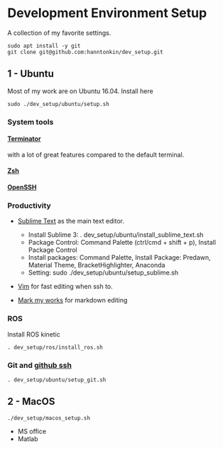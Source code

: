 # Development Environment Setup

A collection of my favorite settings.

```
sudo apt install -y git
git clone git@github.com:hanntonkin/dev_setup.git
```

## 1 -  Ubuntu

Most of my work are on Ubuntu 16.04. Install here

```
sudo ./dev_setup/ubuntu/setup.sh
```

### System tools

#### [Terminator]()
with a lot of great features compared to the default terminal.

#### [Zsh]()

#### [OpenSSH]()

### Productivity

* [Sublime Text](https://www.sublimetext.com/) as the main text editor.
    + Install Sublime 3: . dev_setup/ubuntu/install_sublime_text.sh
    + Package Control: Command Palette (ctrl/cmd + shift + p), Install Package Control
    + Install packages: Command Palette, Install Package: Predawn, Material Theme, BracketHighlighter, Anaconda
    + Setting: sudo ./dev_setup/ubuntu/setup_sublime.sh




* [Vim]() for fast editing when ssh to.
* [Mark my works]() for markdown editing


### ROS

Install ROS kinetic
```
. dev_setup/ros/install_ros.sh
```
### Git and [github ssh](https://help.github.com/articles/connecting-to-github-with-ssh/)

```
. dev_setup/ubuntu/setup_git.sh
```


## 2 - MacOS

```
./dev_setup/macos_setup.sh
```

* MS office
* Matlab
